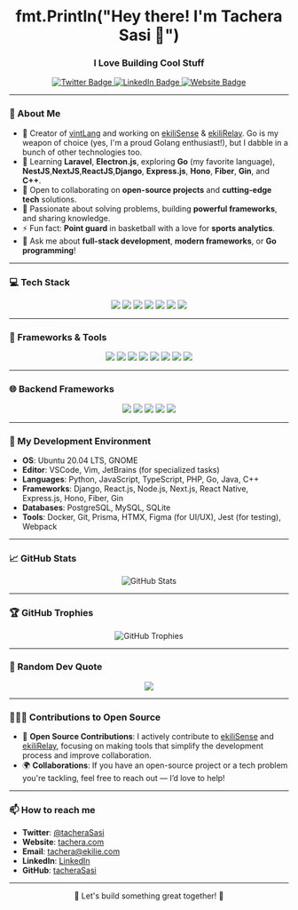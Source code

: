 <h1 align="center">fmt.Println("Hey there! I'm Tachera Sasi 👋")</h1> <h3 align="center">I Love Building Cool Stuff</h3> <p align="center"> <a href="https://twitter.com/tacheraSasi" target="_blank"> <img src="https://img.shields.io/twitter/follow/tacheraSasi?label=Follow%20Me&style=social" alt="Twitter Badge" /> </a> <a href="https://linkedin.com/in/tacheraSasi" target="_blank"> <img src="https://img.shields.io/badge/-LinkedIn-blue?style=social&logo=linkedin" alt="LinkedIn Badge" /> </a> <a href="https://tachera.com" target="_blank"> <img src="https://img.shields.io/badge/-Website-blue?style=social&logo=google-chrome" alt="Website Badge" /> </a> </p>

---

### 👀 About Me
- 🔭 Creator of [vintLang](https://vintlang.ekilie.com) and working on [ekiliSense](https://sense.ekilie.com) & [ekiliRelay](https://relay.ekilie.com).  Go is my weapon of choice (yes, I'm a proud Golang enthusiast!), but I dabble in a bunch of other technologies too.
- 🌱 Learning **Laravel**, **Electron.js**, exploring **Go** (my favorite language), **NestJS**,**NextJS**,**ReactJS**,**Django**, **Express.js**, **Hono**, **Fiber**, **Gin**, and **C++**.
- 👯 Open to collaborating on **open-source projects** and **cutting-edge tech** solutions.
- 🧠 Passionate about solving problems, building **powerful frameworks**, and sharing knowledge.
- ⚡ Fun fact: **Point guard** in basketball with a love for **sports analytics**.
- 💬 Ask me about **full-stack development**, **modern frameworks**, or **Go programming**!

---

### 💻 Tech Stack
<p align="center">
  <img src="https://img.shields.io/badge/-Python-3776AB?style=for-the-badge&logo=python&logoColor=white" />
  <img src="https://img.shields.io/badge/-JavaScript-F7DF1E?style=for-the-badge&logo=javascript&logoColor=black" />
  <img src="https://img.shields.io/badge/-TypeScript-007ACC?style=for-the-badge&logo=typescript&logoColor=white" />
  <img src="https://img.shields.io/badge/-PHP-777BB4?style=for-the-badge&logo=php&logoColor=white" />
  <img src="https://img.shields.io/badge/-Go-00ADD8?style=for-the-badge&logo=go&logoColor=white" />
  <img src="https://img.shields.io/badge/-Java-007396?style=for-the-badge&logo=java&logoColor=white" />
  <img src="https://img.shields.io/badge/-C++-00599C?style=for-the-badge&logo=cplusplus&logoColor=white" />
</p>

---

### 🚀 Frameworks & Tools
<p align="center">
  <img src="https://img.shields.io/badge/-Django-092E20?style=for-the-badge&logo=django&logoColor=white" />
<img src="https://img.shields.io/badge/-Laravel-00599C?style=for-the-badge&logo=laravel&logoColor=white" />
  <img src="https://img.shields.io/badge/-React-61DAFB?style=for-the-badge&logo=react&logoColor=black" />
  <img src="https://img.shields.io/badge/-Node.js-339933?style=for-the-badge&logo=node.js&logoColor=white" />
  <img src="https://img.shields.io/badge/-Next.js-000000?style=for-the-badge&logo=next.js&logoColor=white" />
  <img src="https://img.shields.io/badge/-React Native-61DAFB?style=for-the-badge&logo=react&logoColor=black" />
  <img src="https://img.shields.io/badge/-PostgreSQL-4169E1?style=for-the-badge&logo=postgresql&logoColor=white" />
  <img src="https://img.shields.io/badge/-Docker-2496ED?style=for-the-badge&logo=docker&logoColor=white" />
</p>

---

### 🌐 Backend Frameworks
<p align="center">
  <img src="https://img.shields.io/badge/-Express.js-000000?style=for-the-badge&logo=express&logoColor=white" />
  <img src="https://img.shields.io/badge/-Hono-FF5722?style=for-the-badge&logo=hono&logoColor=white" />
  <img src="https://img.shields.io/badge/-Fiber-00C7B7?style=for-the-badge&logo=gofiber&logoColor=white" />
  <img src="https://img.shields.io/badge/-Gin-007396?style=for-the-badge&logo=gin&logoColor=white" />
  <img src="https://img.shields.io/badge/-NestJS-E0234E?style=for-the-badge&logo=nestjs&logoColor=white" />
</p>

---

### 🔧 My Development Environment
- **OS**: Ubuntu 20.04 LTS, GNOME
- **Editor**: VSCode, Vim, JetBrains (for specialized tasks)
- **Languages**: Python, JavaScript, TypeScript, PHP, Go, Java, C++
- **Frameworks**: Django, React.js, Node.js, Next.js, React Native, Express.js, Hono, Fiber, Gin
- **Databases**: PostgreSQL, MySQL, SQLite
- **Tools**: Docker, Git, Prisma, HTMX, Figma (for UI/UX), Jest (for testing), Webpack

---

### 📈 GitHub Stats
<p align="center">
  <img src="https://github-readme-stats.vercel.app/api?username=tacheraSasi&show_icons=true&theme=dark&count_private=true" alt="GitHub Stats" />
</p>

<!--<p align="center">
  <img src="https://github-readme-stats.vercel.app/api/top-langs/?username=tacheraSasi&layout=compact&theme=dark" alt="Top Languages" />
</p> -->

---

### 🏆 GitHub Trophies
<p align="center">
  <img src="https://github-profile-trophy.vercel.app/?username=tacheraSasi&theme=onedark&row=1&column=6" alt="GitHub Trophies" />
</p>

---

### 🌟 Random Dev Quote
<p align="center">
  <img src="https://quotes-github-readme.vercel.app/api?type=horizontal&theme=radical" />
</p>

---

### 🧑‍🤝‍🧑 Contributions to Open Source
- 💼 **Open Source Contributions**: I actively contribute to [ekiliSense](https://github.com/tacheraSasi/ekiliSense) and [ekiliRelay](https://github.com/tacheraSasi/ekiliRelay), focusing on making tools that simplify the development process and improve collaboration.
- 🌍 **Collaborations**: If you have an open-source project or a tech problem you're tackling, feel free to reach out — I’d love to help!

---

### 📫 How to reach me
- **Twitter**: [@tacheraSasi](https://twitter.com/tacheraSasi)
- **Website**: [tachera.com](https://tachera.com)
- **Email**: tachera@ekilie.com
- **LinkedIn**: [LinkedIn](https://linkedin.com/in/tacheraSasi)
- **GitHub**: [tacheraSasi](https://github.com/tacheraSasi)

---

<p align="center">🚀 Let's build something great together! 🚀</p>
